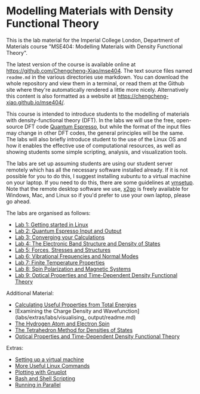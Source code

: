 Modelling Materials with Density Functional Theory
==================================================

This is the lab material for the Imperial College London, Department of
Materials course "MSE404: Modelling Materials with Density Functional
Theory".

The latest version of the course is available online at
<https://github.com/Chengcheng-Xiao/mse404>. The text source files named
``readme.md`` in the various directories use markdown. You can download the
whole repository and view them in a terminal, or read them at the Github site
where they're automatically rendered a little more nicely. Alternatively this
content is also formatted as a website at
<https://chengcheng-xiao.github.io/mse404/>.

This course is intended to introduce students to the modelling of materials
with density-functional theory (DFT). In the labs we will use the free,
open-source DFT code [Quantum Espresso](http://www.quantum-espresso.org/), but
while the format of the input files may change in other DFT codes, the general
principles will be the same. The labs will also briefly introduce student to
the use of the Linux OS and how it enables the effective use of computational
resources, as well as showing students some simple scripting, analysis, and
visualization tools.

The labs are set up assuming students are using our student server remotely
which has all the necessary software installed already. If it is not possible
for you to do this, I suggest installing xubuntu to a virtual machine on your
laptop. If you need to do this, there are some guidelines at
[vmsetup](labs/extras/misc/vmsetup/readme.md). Note that the remote desktop
software we use, [x2go](https://wiki.x2go.org) is freely available for Windows,
Mac, and Linux so if you'd prefer to use your own laptop, please go ahead.

The labs are organised as follows:

- [Lab 1: Getting started in Linux](labs/lab01/readme.md)
- [Lab 2: Quantum Espresso Input and Output](labs/lab02/readme.md)
- [Lab 3: Converging your Calculations](labs/lab03/readme.md)
- [Lab 4: The Electronic Band Structure and Density of
  States](labs/lab04/readme.md)
- [Lab 5: Forces, Stresses and Structures](labs/lab05/readme.md)
- [Lab 6: Vibrational Frequencies and Normal Modes](labs/lab06/readme.md)
- [Lab 7: Finite Temperature Properties](labs/lab07/readme.md)
- [Lab 8: Spin Polarization and Magnetic Systems](labs/lab08/readme.md)
- [Lab 9: Optical Properties and Time-Dependent Density Functional
  Theory](labs/lab09/readme.md) 

Additional Material:

- [Calculating Useful Properties from Total
  Energies](labs/extras/labs/using_total_energies/readme.md)
- [Examining the Charge Density and Wavefunction](labs/extras/labs/visualising_
  output/readme.md)
- [The Hydrogen Atom and Electron
  Spin](labs/extras/labs/hydrogen_atom/readme.md)
- [The Tetrahedron Method for Densities of
  States](labs/extras/labs/tetrahedron_method/readme.md)
- [Optical Properties and Time-Dependent Density Functional
  Theory](labs/extras/labs/tddft/readme.md)

Extras:

- [Setting up a virtual machine](labs/extras/misc/vmsetup/readme.md)
- [More Useful Linux Commands](labs/extras/misc/linuxcommands/readme.md)
- [Plotting with Gnuplot](labs/extras/misc/gnuplot/readme.md)
- [Bash and Shell Scripting](labs/extras/misc/shellscripting/readme.md)
- [Running in Parallel](labs/extras/labs/running_in_parallel/readme.md)

